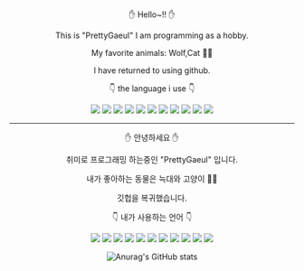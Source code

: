 <div align=center>

✋ Hello~!! ✋

This is "PrettyGaeul" I am programming as a hobby.

My favorite animals: Wolf,Cat 🐺🐱

I have returned to using github.

👇 the language i use 👇

<img src="http://img.shields.io/badge/-Java-yellow?style=flat&logo=Java&link=https://github.com/PrettyGaeul" /> <img src="http://img.shields.io/badge/-JavaScript-yellow?style=flat&logo=JavaScript&link=https://github.com/PrettyGaeul" /> <img src="http://img.shields.io/badge/-Delphi-EE1F35?style=flat&logo=Delphi&link=https://github.com/PrettyGaeul" /> <img src="http://img.shields.io/badge/-Python-3776AB?style=flat&logo=Python&link=https://github.com/PrettyGaeul" /> <img src="https://img.shields.io/badge/-CoffeeScript-yellowgreen" /> <img src="https://img.shields.io/badge/-PHP-9cf" /> <img src="https://img.shields.io/badge/-Less-blue" /> <img src="https://img.shields.io/badge/-html-9cf" /> <img src="https://img.shields.io/badge/-C-blueviolet" /> <img src="https://img.shields.io/badge/-C%23-blueviolet" /> <img src="https://img.shields.io/badge/-C%2B%2B-blueviolet" />

-----------------------------------------------------------------------------------------------------------------------------------------------------------------------------

✋ 안녕하세요 ✋

취미로 프로그래밍 하는중인 "PrettyGaeul" 입니다.

내가 좋아하는 동물은 늑대와 고양이 🐺🐱

깃헙을 복귀했습니다.

👇 내가 사용하는 언어 👇

<img src="http://img.shields.io/badge/-Java-yellow?style=flat&logo=Java&link=https://github.com/PrettyGaeul" /> <img src="http://img.shields.io/badge/-JavaScript-yellow?style=flat&logo=JavaScript&link=https://github.com/PrettyGaeul" /> <img src="http://img.shields.io/badge/-Delphi-EE1F35?style=flat&logo=Delphi&link=https://github.com/PrettyGaeul" /> <img src="http://img.shields.io/badge/-Python-3776AB?style=flat&logo=Python&link=https://github.com/PrettyGaeul" /> <img src="https://img.shields.io/badge/-CoffeeScript-yellowgreen" /> <img src="https://img.shields.io/badge/-PHP-9cf" /> <img src="https://img.shields.io/badge/-Less-blue" /> <img src="https://img.shields.io/badge/-html-9cf" /> <img src="https://img.shields.io/badge/-C-blueviolet" /> <img src="https://img.shields.io/badge/-C%23-blueviolet" /> <img src="https://img.shields.io/badge/-C%2B%2B-blueviolet" />

![Anurag's GitHub stats](https://github-readme-stats.vercel.app/api?username=PrettyGaeul&show_icons=true&theme=radical)

</div>
